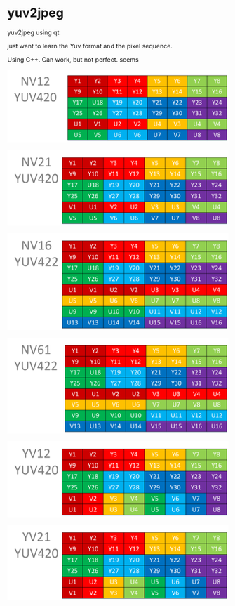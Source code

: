 # yuv2jpeg
yuv2jpeg using qt

just want to learn the Yuv format and the pixel sequence.

Using C++. Can work, but not perfect. seems

![NV12](./NV12.png)

![NV21](./NV21.png)

![NV16](./NV16.png)

![NV61](./NV61.png)

![YV12](./YV12.png)

![YV21](./YV21.png)
